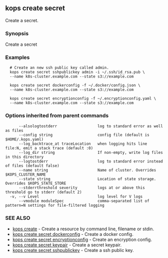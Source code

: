 
<!--- This file is automatically generated by make gen-cli-docs; changes should be made in the go CLI command code (under cmd/kops) -->

## kops create secret

Create a secret.

### Synopsis


Create a secret

### Examples

```
  # Create an new ssh public key called admin.
  kops create secret sshpublickey admin -i ~/.ssh/id_rsa.pub \
  --name k8s-cluster.example.com --state s3://example.com
  
  kops create secret dockerconfig -f ~/.docker/config.json \
  --name k8s-cluster.example.com --state s3://example.com
  
  kops create secret encryptionconfig -f ~/.encryptionconfig.yaml \
  --name k8s-cluster.example.com --state s3://example.com
```

### Options inherited from parent commands

```
      --alsologtostderr                  log to standard error as well as files
      --config string                    config file (default is $HOME/.kops.yaml)
      --log_backtrace_at traceLocation   when logging hits line file:N, emit a stack trace (default :0)
      --log_dir string                   If non-empty, write log files in this directory
      --logtostderr                      log to standard error instead of files (default false)
      --name string                      Name of cluster. Overrides $KOPS_CLUSTER_NAME
      --state string                     Location of state storage. Overrides $KOPS_STATE_STORE
      --stderrthreshold severity         logs at or above this threshold go to stderr (default 2)
  -v, --v Level                          log level for V logs
      --vmodule moduleSpec               comma-separated list of pattern=N settings for file-filtered logging
```

### SEE ALSO
* [kops create](kops_create.md)	 - Create a resource by command line, filename or stdin.
* [kops create secret dockerconfig](kops_create_secret_dockerconfig.md)	 - Create a docker config.
* [kops create secret encryptionconfig](kops_create_secret_encryptionconfig.md)	 - Create an encryption config.
* [kops create secret keypair](kops_create_secret_keypair.md)	 - Create a secret keypair.
* [kops create secret sshpublickey](kops_create_secret_sshpublickey.md)	 - Create a ssh public key.

